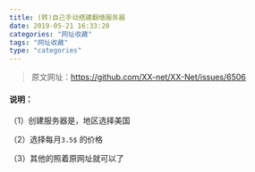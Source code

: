```yaml
---
title: (转)自己手动搭建翻墙服务器
date: 2019-05-21 16:33:20
categories: "网址收藏"
tags: "网址收藏"
type: "categories"
---
```


> 原文网址：<https://github.com/XX-net/XX-Net/issues/6506>

#### 说明：

（1）创建服务器是，地区选择美国

（2）选择每月`3.5$` 的价格

（3）其他的照着原网址就可以了
